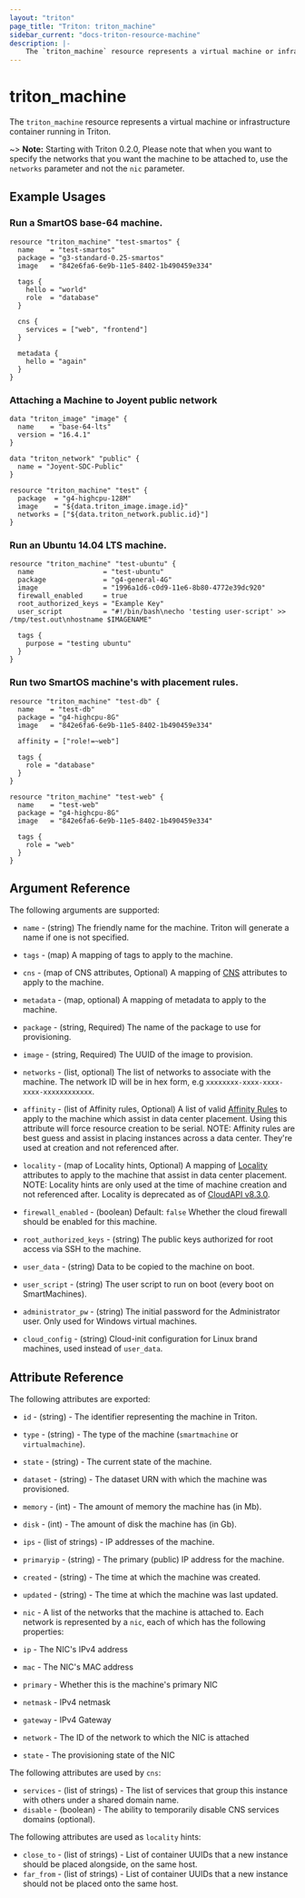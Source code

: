 ```yaml
---
layout: "triton"
page_title: "Triton: triton_machine"
sidebar_current: "docs-triton-resource-machine"
description: |-
    The `triton_machine` resource represents a virtual machine or infrastructure container running in Triton.
---
```


# triton\_machine

The `triton_machine` resource represents a virtual machine or infrastructure container running in Triton.

~> **Note:** Starting with Triton 0.2.0, Please note that when you want to specify the networks that you want the machine to be attached to, use the `networks` parameter
and not the `nic` parameter.

## Example Usages

### Run a SmartOS base-64 machine.

```hcl
resource "triton_machine" "test-smartos" {
  name    = "test-smartos"
  package = "g3-standard-0.25-smartos"
  image   = "842e6fa6-6e9b-11e5-8402-1b490459e334"

  tags {
    hello = "world"
    role  = "database"
  }

  cns {
    services = ["web", "frontend"]
  }

  metadata {
    hello = "again"
  }
}
```

### Attaching a Machine to Joyent public network

```hcl
data "triton_image" "image" {
  name    = "base-64-lts"
  version = "16.4.1"
}

data "triton_network" "public" {
  name = "Joyent-SDC-Public"
}

resource "triton_machine" "test" {
  package  = "g4-highcpu-128M"
  image    = "${data.triton_image.image.id}"
  networks = ["${data.triton_network.public.id}"]
}
```

### Run an Ubuntu 14.04 LTS machine.

```hcl
resource "triton_machine" "test-ubuntu" {
  name                 = "test-ubuntu"
  package              = "g4-general-4G"
  image                = "1996a1d6-c0d9-11e6-8b80-4772e39dc920"
  firewall_enabled     = true
  root_authorized_keys = "Example Key"
  user_script          = "#!/bin/bash\necho 'testing user-script' >> /tmp/test.out\nhostname $IMAGENAME"

  tags {
    purpose = "testing ubuntu"
  }
}
```

### Run two SmartOS machine's with placement rules.

```hcl
resource "triton_machine" "test-db" {
  name    = "test-db"
  package = "g4-highcpu-8G"
  image   = "842e6fa6-6e9b-11e5-8402-1b490459e334"

  affinity = ["role!=~web"]

  tags {
    role = "database"
  }
}

resource "triton_machine" "test-web" {
  name    = "test-web"
  package = "g4-highcpu-8G"
  image   = "842e6fa6-6e9b-11e5-8402-1b490459e334"

  tags {
    role = "web"
  }
}
```

## Argument Reference

The following arguments are supported:

* `name` - (string)
    The friendly name for the machine. Triton will generate a name if one is not specified.

* `tags` - (map)
    A mapping of tags to apply to the machine.

* `cns` - (map of CNS attributes, Optional)
    A mapping of [CNS](https://docs.joyent.com/public-cloud/network/cns) attributes to apply to the machine.

* `metadata` - (map, optional)
    A mapping of metadata to apply to the machine.

* `package` - (string, Required)
    The name of the package to use for provisioning.

* `image` - (string, Required)
    The UUID of the image to provision.

* `networks` - (list, optional)
    The list of networks to associate with the machine. The network ID will be in hex form, e.g `xxxxxxxx-xxxx-xxxx-xxxx-xxxxxxxxxxxx`.

* `affinity` - (list of Affinity rules, Optional)
    A list of valid [Affinity Rules](https://apidocs.joyent.com/cloudapi/#affinity-rules) to apply to the machine which assist in data center placement. Using this attribute will force resource creation to be serial. NOTE: Affinity rules are best guess and assist in placing instances across a data center. They're used at creation and not referenced after.

* `locality` - (map of Locality hints, Optional)
    A mapping of [Locality](https://apidocs.joyent.com/cloudapi/#CreateMachine) attributes to apply to the machine that assist in data center placement. NOTE: Locality hints are only used at the time of machine creation and not referenced after. Locality is deprecated as of
    [CloudAPI v8.3.0](https://apidocs.joyent.com/cloudapi/#830).

* `firewall_enabled` - (boolean)  Default: `false`
    Whether the cloud firewall should be enabled for this machine.

* `root_authorized_keys` - (string)
    The public keys authorized for root access via SSH to the machine.

* `user_data` - (string)
    Data to be copied to the machine on boot.

* `user_script` - (string)
    The user script to run on boot (every boot on SmartMachines).

* `administrator_pw` - (string)
    The initial password for the Administrator user. Only used for Windows virtual machines.

* `cloud_config` - (string)
    Cloud-init configuration for Linux brand machines, used instead of `user_data`.

## Attribute Reference

The following attributes are exported:

* `id` - (string) - The identifier representing the machine in Triton.
* `type` - (string) - The type of the machine (`smartmachine` or `virtualmachine`).
* `state` - (string) - The current state of the machine.
* `dataset` - (string) - The dataset URN with which the machine was provisioned.
* `memory` - (int) - The amount of memory the machine has (in Mb).
* `disk` - (int) - The amount of disk the machine has (in Gb).
* `ips` - (list of strings) - IP addresses of the machine.
* `primaryip` - (string) - The primary (public) IP address for the machine.
* `created` - (string) - The time at which the machine was created.
* `updated` - (string) - The time at which the machine was last updated.

* `nic` - A list of the networks that the machine is attached to. Each network is represented by a `nic`, each of which has the following properties:

* `ip` - The NIC's IPv4 address
* `mac` - The NIC's MAC address
* `primary` - Whether this is the machine's primary NIC
* `netmask` - IPv4 netmask
* `gateway` - IPv4 Gateway
* `network` - The ID of the network to which the NIC is attached
* `state` - The provisioning state of the NIC

The following attributes are used by `cns`:

* `services` - (list of strings) - The list of services that group this instance with others under a shared domain name.
* `disable` - (boolean) - The ability to temporarily disable CNS services domains (optional).

The following attributes are used as `locality` hints:

* `close_to` - (list of strings) - List of container UUIDs that a new instance should be placed alongside, on the same host.
* `far_from` - (list of strings) - List of container UUIDs that a new instance should not be placed onto the same host.

